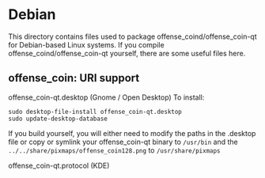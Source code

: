 
Debian
====================
This directory contains files used to package offense_coind/offense_coin-qt
for Debian-based Linux systems. If you compile offense_coind/offense_coin-qt yourself, there are some useful files here.

## offense_coin: URI support ##


offense_coin-qt.desktop  (Gnome / Open Desktop)
To install:

	sudo desktop-file-install offense_coin-qt.desktop
	sudo update-desktop-database

If you build yourself, you will either need to modify the paths in
the .desktop file or copy or symlink your offense_coin-qt binary to `/usr/bin`
and the `../../share/pixmaps/offense_coin128.png` to `/usr/share/pixmaps`

offense_coin-qt.protocol (KDE)

